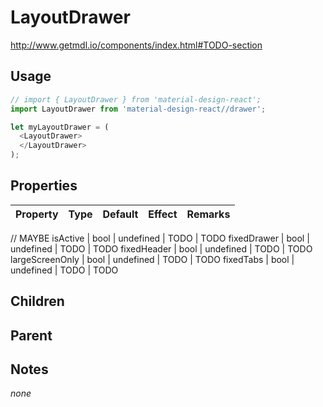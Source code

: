 # LayoutDrawer

http://www.getmdl.io/components/index.html#TODO-section


## Usage

```javascript
// import { LayoutDrawer } from 'material-design-react';
import LayoutDrawer from 'material-design-react//drawer';

let myLayoutDrawer = (
  <LayoutDrawer>
  </LayoutDrawer>
);
```



## Properties

Property | Type | Default | Effect | Remarks
-------- | -----| ------- | ------ | -------

// MAYBE
isActive | bool | undefined | TODO | TODO
fixedDrawer | bool | undefined | TODO | TODO
fixedHeader | bool | undefined | TODO | TODO
largeScreenOnly | bool | undefined | TODO | TODO
fixedTabs | bool | undefined | TODO | TODO


## Children

## Parent

[](..//README.md)


## Notes

*none*
